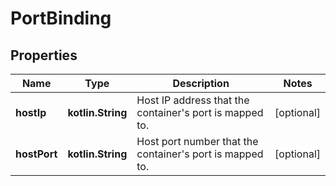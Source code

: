 
# PortBinding

## Properties
Name | Type | Description | Notes
------------ | ------------- | ------------- | -------------
**hostIp** | **kotlin.String** | Host IP address that the container&#39;s port is mapped to. |  [optional]
**hostPort** | **kotlin.String** | Host port number that the container&#39;s port is mapped to. |  [optional]



